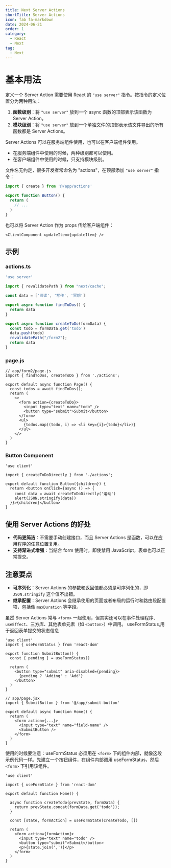 ```yaml
---
title: Next Server Actions
shortTitle: Server Actions
icon: fab fa-markdown
date: 2024-06-21
order: 1
category:
  - React
  - Next
tag:
  - Next
---
```


# 基本用法

定义一个 Server Action 需要使用 React 的 `"use server"` 指令。按指令的定义位置分为两种用法：

1. **函数级别**：将 `"use server"` 放到一个 async 函数的顶部表示该函数为 Server Action。
2. **模块级别**：将 `"use server"` 放到一个单独文件的顶部表示该文件导出的所有函数都是 Server Actions。

Server Actions 可以在服务端组件使用，也可以在客户端组件使用。

- 在服务端组件中使用的时候，两种级别都可以使用。
- 在客户端组件中使用的时候，只支持模块级别。

文件名无约定，很多开发者常命名为 "actions"，在顶部添加 `"use server"` 指令：

```ts
import { create } from '@/app/actions'

export function Button() {
  return (
    // ...
  )
}
```

也可以将 Server Action 作为 props 传给客户端组件：

```tsx
<ClientComponent updateItem={updateItem} />
```

## 示例

### actions.ts

```ts
'use server'

import { revalidatePath } from "next/cache";

const data = ['阅读', '写作', '冥想']

export async function findToDos() {
  return data
}

export async function createToDo(formData) {
  const todo = formData.get('todo')
  data.push(todo)
  revalidatePath("/form2");
  return data
}
```

### page.js

```tsx
// app/form2/page.js
import { findToDos, createToDo } from './actions';

export default async function Page() {
  const todos = await findToDos();
  return (
    <>
      <form action={createToDo}>
        <input type="text" name="todo" />
        <button type="submit">Submit</button>
      </form>
      <ul>
        {todos.map((todo, i) => <li key={i}>{todo}</li>)}
      </ul>
    </>
  )
}
```

### Button Component

```tsx
'use client'

import { createToDoDirectly } from './actions';

export default function Button({children}) {
  return <button onClick={async () => {
    const data = await createToDoDirectly('运动')
    alert(JSON.stringify(data))
  }}>{children}</button>
}
```

## 使用 Server Actions 的好处

- **代码更简洁**：不需要手动创建接口，而且 Server Actions 是函数，可以在应用程序的任意位置复用。
- **支持渐进式增强**：当结合 form 使用时，即使禁用 JavaScript，表单也可以正常提交。

## 注意要点

- **可序列化**：Server Actions 的参数和返回值都必须是可序列化的，即 `JSON.stringify` 这个值不出错。
- **继承配置**：Server Actions 会继承使用的页面或者布局的运行时和路由段配置项，包括像 `maxDuration` 等字段。

虽然 Server Actions 常与 `<form>` 一起使用，但其实还可以在事件处理程序、`useEffect`、三方库、其他表单元素（如 `<button>`）中调用。
useFormStatus,用于返回表单提交的状态信息

```tsx
'use client'
import { useFormStatus } from 'react-dom'
 
export function SubmitButton() {
  const { pending } = useFormStatus()
 
  return (
    <button type="submit" aria-disabled={pending}>
      {pending ? 'Adding' : 'Add'}
    </button>
  )
}
```

```tsx
// app/page.jsx
import { SubmitButton } from '@/app/submit-button'
 
export default async function Home() {
  return (
    <form action={...}>
      <input type="text" name="field-name" />
      <SubmitButton />
    </form>
  )
}
```

使用的时候要注意：useFormStatus 必须用在 `<form>` 下的组件内部，就像这段示例代码一样。先建立一个按钮组件，在组件内部调用 useFormStatus，然后 `<form>` 下引用该组件。

```tsx
'use client'

import { useFormState } from 'react-dom'

export default function Home() {

  async function createTodo(prevState, formData) {
    return prevState.concat(formData.get('todo'));
  }

  const [state, formAction] = useFormState(createTodo, [])

  return (
    <form action={formAction}>
      <input type="text" name="todo" />
      <button type="submit">Submit</button>
      <p>{state.join(',')}</p>
    </form>
  ) 
}
```



